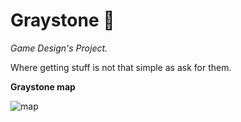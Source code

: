# Graystone 🗻
*Game Design's Project.*

Where getting stuff is not that simple as ask for them.

**Graystone map**

![map](https://imgur.com/N89VJNK)
